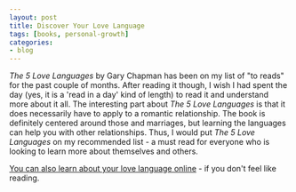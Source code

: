```yaml
---
layout: post
title: Discover Your Love Language
tags: [books, personal-growth]
categories:
- blog
---
```


*The 5 Love Languages* by Gary Chapman has been on my list of "to reads" for the past couple of months. After reading it though, I wish I had spent the day (yes, it is a 'read in a day' kind of length) to read it and understand more about it all. The interesting part about *The 5 Love Languages* is that it does necessarily have to apply to a romantic relationship. The book is definitely centered around those and marriages, but learning the languages can help you with other relationships. Thus, I would put *The 5 Love Languages* on my recommended list - a must read for everyone who is looking to learn more about themselves and others.

[You can also learn about your love language online](http://www.5lovelanguages.com/) - if you don't feel like reading.